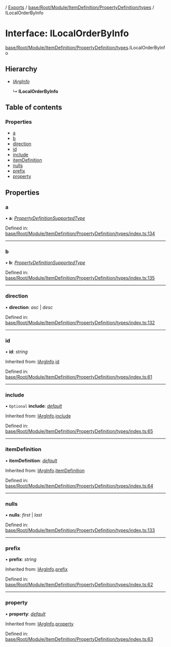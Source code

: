 [](../README.md) / [Exports](../modules.md) / [base/Root/Module/ItemDefinition/PropertyDefinition/types](../modules/base_root_module_itemdefinition_propertydefinition_types.md) / ILocalOrderByInfo

# Interface: ILocalOrderByInfo

[base/Root/Module/ItemDefinition/PropertyDefinition/types](../modules/base_root_module_itemdefinition_propertydefinition_types.md).ILocalOrderByInfo

## Hierarchy

* [*IArgInfo*](base_root_module_itemdefinition_propertydefinition_types.iarginfo.md)

  ↳ **ILocalOrderByInfo**

## Table of contents

### Properties

- [a](base_root_module_itemdefinition_propertydefinition_types.ilocalorderbyinfo.md#a)
- [b](base_root_module_itemdefinition_propertydefinition_types.ilocalorderbyinfo.md#b)
- [direction](base_root_module_itemdefinition_propertydefinition_types.ilocalorderbyinfo.md#direction)
- [id](base_root_module_itemdefinition_propertydefinition_types.ilocalorderbyinfo.md#id)
- [include](base_root_module_itemdefinition_propertydefinition_types.ilocalorderbyinfo.md#include)
- [itemDefinition](base_root_module_itemdefinition_propertydefinition_types.ilocalorderbyinfo.md#itemdefinition)
- [nulls](base_root_module_itemdefinition_propertydefinition_types.ilocalorderbyinfo.md#nulls)
- [prefix](base_root_module_itemdefinition_propertydefinition_types.ilocalorderbyinfo.md#prefix)
- [property](base_root_module_itemdefinition_propertydefinition_types.ilocalorderbyinfo.md#property)

## Properties

### a

• **a**: [*PropertyDefinitionSupportedType*](../modules/base_root_module_itemdefinition_propertydefinition_types.md#propertydefinitionsupportedtype)

Defined in: [base/Root/Module/ItemDefinition/PropertyDefinition/types/index.ts:134](https://github.com/onzag/itemize/blob/28218320/base/Root/Module/ItemDefinition/PropertyDefinition/types/index.ts#L134)

___

### b

• **b**: [*PropertyDefinitionSupportedType*](../modules/base_root_module_itemdefinition_propertydefinition_types.md#propertydefinitionsupportedtype)

Defined in: [base/Root/Module/ItemDefinition/PropertyDefinition/types/index.ts:135](https://github.com/onzag/itemize/blob/28218320/base/Root/Module/ItemDefinition/PropertyDefinition/types/index.ts#L135)

___

### direction

• **direction**: *asc* \| *desc*

Defined in: [base/Root/Module/ItemDefinition/PropertyDefinition/types/index.ts:132](https://github.com/onzag/itemize/blob/28218320/base/Root/Module/ItemDefinition/PropertyDefinition/types/index.ts#L132)

___

### id

• **id**: *string*

Inherited from: [IArgInfo](base_root_module_itemdefinition_propertydefinition_types.iarginfo.md).[id](base_root_module_itemdefinition_propertydefinition_types.iarginfo.md#id)

Defined in: [base/Root/Module/ItemDefinition/PropertyDefinition/types/index.ts:61](https://github.com/onzag/itemize/blob/28218320/base/Root/Module/ItemDefinition/PropertyDefinition/types/index.ts#L61)

___

### include

• `Optional` **include**: [*default*](../classes/base_root_module_itemdefinition_include.default.md)

Inherited from: [IArgInfo](base_root_module_itemdefinition_propertydefinition_types.iarginfo.md).[include](base_root_module_itemdefinition_propertydefinition_types.iarginfo.md#include)

Defined in: [base/Root/Module/ItemDefinition/PropertyDefinition/types/index.ts:65](https://github.com/onzag/itemize/blob/28218320/base/Root/Module/ItemDefinition/PropertyDefinition/types/index.ts#L65)

___

### itemDefinition

• **itemDefinition**: [*default*](../classes/base_root_module_itemdefinition.default.md)

Inherited from: [IArgInfo](base_root_module_itemdefinition_propertydefinition_types.iarginfo.md).[itemDefinition](base_root_module_itemdefinition_propertydefinition_types.iarginfo.md#itemdefinition)

Defined in: [base/Root/Module/ItemDefinition/PropertyDefinition/types/index.ts:64](https://github.com/onzag/itemize/blob/28218320/base/Root/Module/ItemDefinition/PropertyDefinition/types/index.ts#L64)

___

### nulls

• **nulls**: *first* \| *last*

Defined in: [base/Root/Module/ItemDefinition/PropertyDefinition/types/index.ts:133](https://github.com/onzag/itemize/blob/28218320/base/Root/Module/ItemDefinition/PropertyDefinition/types/index.ts#L133)

___

### prefix

• **prefix**: *string*

Inherited from: [IArgInfo](base_root_module_itemdefinition_propertydefinition_types.iarginfo.md).[prefix](base_root_module_itemdefinition_propertydefinition_types.iarginfo.md#prefix)

Defined in: [base/Root/Module/ItemDefinition/PropertyDefinition/types/index.ts:62](https://github.com/onzag/itemize/blob/28218320/base/Root/Module/ItemDefinition/PropertyDefinition/types/index.ts#L62)

___

### property

• **property**: [*default*](../classes/base_root_module_itemdefinition_propertydefinition.default.md)

Inherited from: [IArgInfo](base_root_module_itemdefinition_propertydefinition_types.iarginfo.md).[property](base_root_module_itemdefinition_propertydefinition_types.iarginfo.md#property)

Defined in: [base/Root/Module/ItemDefinition/PropertyDefinition/types/index.ts:63](https://github.com/onzag/itemize/blob/28218320/base/Root/Module/ItemDefinition/PropertyDefinition/types/index.ts#L63)
